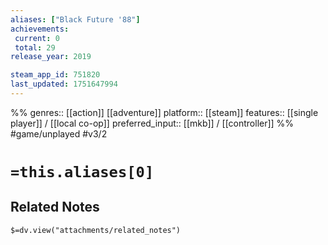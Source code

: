 ```yaml
---
aliases: ["Black Future '88"]
achievements:
 current: 0
 total: 29
release_year: 2019

steam_app_id: 751820
last_updated: 1751647994
---
```

%%
genres:: [[action]] [[adventure]]
platform:: [[steam]]
features:: [[single player]] / [[local co-op]]
preferred_input:: [[mkb]] / [[controller]]
%%
#game/unplayed
#v3/2

# `=this.aliases[0]`
## Related Notes
`$=dv.view("attachments/related_notes")`